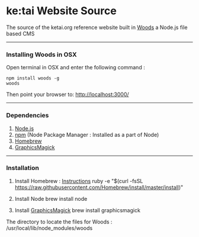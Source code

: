 # ke:tai Website Source
The source of the ketai.org reference website built in [Woods]("https://github.com/studiomoniker/woods") a Node.js file based CMS

---
### Installing Woods in OSX
Open terminal in OSX and enter the following command :

    npm install woods -g
    woods

Then point your browser to: 
[http://localhost:3000/](http://localhost:3000/)

---
### Dependencies
1. [Node.js](https://nodejs.org/)
2. [npm](https://www.npmjs.com/) (Node Package Manager : Installed as a part of Node)
3. [Homebrew](http://brew.sh/)
4. [GraphicsMagick](http://www.graphicsmagick.org/)

---
### Installation
1. Install Homebrew : [Instructions](http://brew.sh/)
		ruby -e "$(curl -fsSL https://raw.githubusercontent.com/Homebrew/install/master/install)"
2. Install Node 
        brew install node

3. Install [GraphicsMagick](http://www.graphicsmagick.org/README.html)
        brew install graphicsmagick

The directory to locate the files for Woods : /usr/local/lib/node_modules/woods